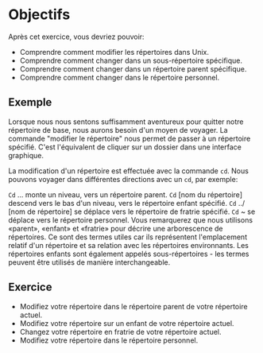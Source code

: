 # Objectifs

Après cet exercice, vous devriez pouvoir:

* Comprendre comment modifier les répertoires dans Unix.
* Comprendre comment changer dans un sous-répertoire spécifique.
* Comprendre comment changer dans un répertoire parent spécifique.
* Comprendre comment changer dans le répertoire personnel.

## Exemple

Lorsque nous nous sentons suffisamment aventureux pour quitter notre répertoire de base, nous aurons besoin d'un moyen de voyager. La commande "modifier le répertoire" nous permet de passer à un répertoire spécifié. C'est l'équivalent de cliquer sur un dossier dans une interface graphique.

La modification d'un répertoire est effectuée avec la commande `cd`. Nous pouvons voyager dans différentes directions avec un `cd`, par exemple:

`Cd` ... monte un niveau, vers un répertoire parent.
`Cd` [nom du répertoire] descend vers le bas d'un niveau, vers le répertoire enfant spécifié.
`Cd` ../ [nom de répertoire] se déplace vers le répertoire de fratrie spécifié.
`Cd` ~ se déplace vers le répertoire personnel.
Vous remarquerez que nous utilisons «parent», «enfant» et «fratrie» pour décrire une arborescence de répertoires. Ce sont des termes utiles car ils représentent l'emplacement relatif d'un répertoire et sa relation avec les répertoires environnants. Les répertoires enfants sont également appelés sous-répertoires - les termes peuvent être utilisés de manière interchangeable.

## Exercice

- Modifiez votre répertoire dans le répertoire parent de votre répertoire actuel.
- Modifiez votre répertoire sur un enfant de votre répertoire actuel.
- Changez votre répertoire en fratrie de votre répertoire actuel.
- Modifiez votre répertoire dans le répertoire personnel.
